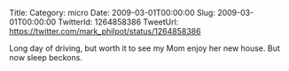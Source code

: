 Title: 
Category: micro
Date: 2009-03-01T00:00:00
Slug: 2009-03-01T00:00:00
TwitterId: 1264858386
TweetUrl: https://twitter.com/mark_philpot/status/1264858386

Long day of driving, but worth it to see my Mom enjoy her new house.  But now sleep beckons.